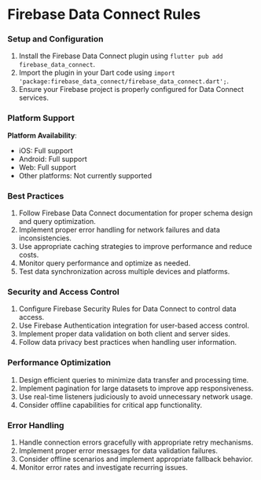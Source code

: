 # Firebase Data Connect Rules

### Setup and Configuration

1. Install the Firebase Data Connect plugin using `flutter pub add firebase_data_connect`.
2. Import the plugin in your Dart code using `import 'package:firebase_data_connect/firebase_data_connect.dart';`.
3. Ensure your Firebase project is properly configured for Data Connect services.

### Platform Support

**Platform Availability**:
- iOS: Full support
- Android: Full support
- Web: Full support
- Other platforms: Not currently supported

### Best Practices

1. Follow Firebase Data Connect documentation for proper schema design and query optimization.
2. Implement proper error handling for network failures and data inconsistencies.
3. Use appropriate caching strategies to improve performance and reduce costs.
4. Monitor query performance and optimize as needed.
5. Test data synchronization across multiple devices and platforms.

### Security and Access Control

1. Configure Firebase Security Rules for Data Connect to control data access.
2. Use Firebase Authentication integration for user-based access control.
3. Implement proper data validation on both client and server sides.
4. Follow data privacy best practices when handling user information.

### Performance Optimization

1. Design efficient queries to minimize data transfer and processing time.
2. Implement pagination for large datasets to improve app responsiveness.
3. Use real-time listeners judiciously to avoid unnecessary network usage.
4. Consider offline capabilities for critical app functionality.

### Error Handling

1. Handle connection errors gracefully with appropriate retry mechanisms.
2. Implement proper error messages for data validation failures.
3. Consider offline scenarios and implement appropriate fallback behavior.
4. Monitor error rates and investigate recurring issues.
